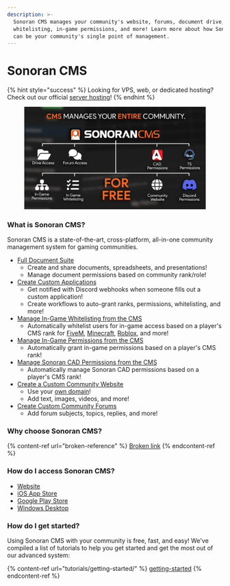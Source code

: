 ```yaml
---
description: >-
  Sonoran CMS manages your community's website, forums, document drive,
  whitelisting, in-game permissions, and more! Learn more about how Sonoran CMS
  can be your community's single point of management.
---
```


# Sonoran CMS

{% hint style="success" %}
Looking for VPS, web, or dedicated hosting? Check out our official [server hosting](other-products/server-hosting.md)!
{% endhint %}

<figure><img src=".gitbook/assets/Docs_Orange (1) (1).png" alt=""><figcaption></figcaption></figure>

### What is Sonoran CMS?

Sonoran CMS is a state-of-the-art, cross-platform, all-in-one community management system for gaming communities.

* [Full Document Suite](tutorials/your-drive-and-documents.md)
  * Create and share documents, spreadsheets, and presentations!
  * Manage document permissions based on community rank/role!
* [Create Custom Applications](tutorials/forms/creating-custom-forms.md)
  * Get notified with Discord webhooks when someone fills out a custom application!
  * Create workflows to auto-grant ranks, permissions, whitelisting, and more!
* [Manage In-Game Whitelisting from the CMS](integration-capabilities/in-game-integration-resources/gta-rp-integrations/available-resources/whitelist.md)
  * Automatically whitelist users for in-game access based on a player's CMS rank for [FiveM](integration-capabilities/in-game-integration-resources/gta-rp-integrations/available-resources/whitelist.md), [Minecraft](integration-capabilities/in-game-integration-resources/minecraft-integrations/available-resources/whitelist.md), [Roblox](integration-capabilities/in-game-integration-resources/roblox-integrations/available-resources/whitelist.md), and more!
* [Manage In-Game Permissions from the CMS](integration-capabilities/in-game-integration-resources/gta-rp-integrations/available-resources/ace-permission-sync.md)
  * Automatically grant in-game permissions based on a player's CMS rank!
* [Manage Sonoran CAD Permissions from the CMS](integration-capabilities/sonoran-cad-sync.md)
  * Automatically manage Sonoran CAD permissions based on a player's CMS rank!
* [Create a Custom Community Website](tutorials/community-website/website-builder.md)
  * Use your [own domain](tutorials/customization/custom-domain.md)!
  * Add text, images, videos, and more!
* [Create Custom Community Forums](tutorials/community-website/forum-system.md)
  * Add forum subjects, topics, replies, and more!

### Why choose Sonoran CMS?

{% content-ref url="broken-reference" %}
[Broken link](broken-reference)
{% endcontent-ref %}

### How do I access Sonoran CMS?

* [Website](https://sonorancms.com/)
* [iOS App Store](https://apps.apple.com/us/app/sonoran-cms/id1576259945)
* [Google Play Store](https://play.google.com/store/apps/details?id=com.sonorancms\&hl=en\_US\&gl=US)
* [Windows Desktop](https://github.com/Sonoran-Software/SonoranCMS\_Windows/releases/latest/download/Sonoran-CMS.exe)

### How do I get started? <a href="#how-do-i-get-started" id="how-do-i-get-started"></a>

Using Sonoran CMS with your community is free, fast, and easy! We've compiled a list of tutorials to help you get started and get the most out of our advanced system:

{% content-ref url="tutorials/getting-started/" %}
[getting-started](tutorials/getting-started/)
{% endcontent-ref %}
